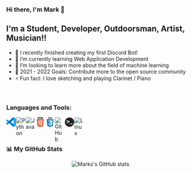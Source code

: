 ### Hi there, I'm Mark 👋


## I'm a Student, Developer, Outdoorsman, Artist, Musician!!

- 🔭 I recently finished creating my first Discord Bot!
- 🌱 I’m currently learning Web Application Development
- 📖 I’m looking to learn more about the field of machine learning
- 🥅 2021 - 2022 Goals: Contribute more to the open source community
- ⚡ Fun fact: I love sketching and playing Clarinet / Piano

<br />

### Languages and Tools:

<img align="left" alt="Visual Studio Code" width="26px" src="https://raw.githubusercontent.com/github/explore/80688e429a7d4ef2fca1e82350fe8e3517d3494d/topics/visual-studio-code/visual-studio-code.png" />
<img align="left" alt="Python" width="26px" src="https://cdn.jsdelivr.net/npm/programming-languages-logos/src/python/python.png" />
<img align="left" alt="Java" width="26px" src="https://cdn.jsdelivr.net/npm/programming-languages-logos/src/java/java.png" />
<img align="left" alt="HTML5" width="26px" src="https://raw.githubusercontent.com/github/explore/80688e429a7d4ef2fca1e82350fe8e3517d3494d/topics/html/html.png" />
<img align="left" alt="CSS3" width="26px" src="https://raw.githubusercontent.com/github/explore/80688e429a7d4ef2fca1e82350fe8e3517d3494d/topics/css/css.png" />
<img align="left" alt="GitHub" width="26px" src="https://github.githubassets.com/images/modules/logos_page/GitHub-Mark.png" />
<img align="left" alt="Terminal" width="26px" src="https://raw.githubusercontent.com/github/explore/80688e429a7d4ef2fca1e82350fe8e3517d3494d/topics/terminal/terminal.png" />
<img align="left" alt="Linux" width="26px" src="https://isc.tamu.edu/~lewing/linux/sit3-shine.7.gif" />

<br />
<br />
<br />


### 📊 My GitHub Stats

<p align="center"> <img src="https://github-readme-stats.vercel.app/api?username=MJ-BUC&show_icons=true&theme=gotham" alt="Marks's GitHub stats" />

